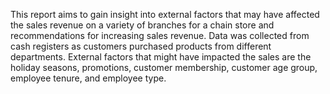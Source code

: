 This report aims to gain insight into external factors that may have affected the sales revenue on a variety of branches for a chain store and recommendations for increasing sales revenue. Data was collected from cash registers as customers purchased products from different departments. External factors that might have impacted the sales are the holiday seasons, promotions, customer membership, customer age group, employee tenure, and employee type.
